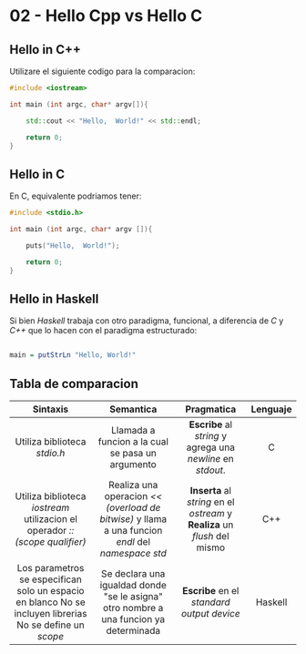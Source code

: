 # 02 - Hello Cpp vs Hello C

## Hello in C++

Utilizare el siguiente codigo para la comparacion:

```c++
#include <iostream>

int main (int argc, char* argv[]){

    std::cout << "Hello,  World!" << std::endl;

    return 0;
}
```

## Hello in C

En C, equivalente podriamos tener:

```c
#include <stdio.h>

int main (int argc, char* argv []){

    puts("Hello,  World!");

    return 0;
}
```

## Hello in Haskell

Si bien *Haskell* trabaja con otro paradigma, funcional, a diferencia de *C* y *C++* que lo hacen con el paradigma estructurado:

```haskell

main = putStrLn "Hello, World!"

```

## Tabla de comparacion

|                                                  Sintaxis                                                 	|                                        Semantica                                        	|                                  Pragmatica                                  	| Lenguaje 	|
|:---------------------------------------------------------------------------------------------------------:	|:---------------------------------------------------------------------------------------:	|:----------------------------------------------------------------------------:	|:--------:	|
|                                        Utiliza biblioteca *stdio.h*                                       	|                                    Llamada a funcion a la cual se pasa un argumento                                    	|         **Escribe** al *string* y agrega una  *newline* en *stdout*.         	|     C    	|
|                 Utiliza biblioteca *iostream* utilizacion el operador *:: (scope qualifier)*               	|      Realiza una operacion *<< (overload de bitwise)*  y llama a una funcion *endl* del *namespace std*     	|  **Inserta** al *string* en el *ostream* y **Realiza** un *flush* del mismo  	|    C++   	|
|  Los parametros se especifican solo un espacio en blanco No se incluyen librerias No se define un *scope* 	|   Se declara una igualdad donde "se le asigna" otro nombre a una funcion ya determinada 	|                   **Escribe** en el *standard output device*                 	|  Haskell 	|
